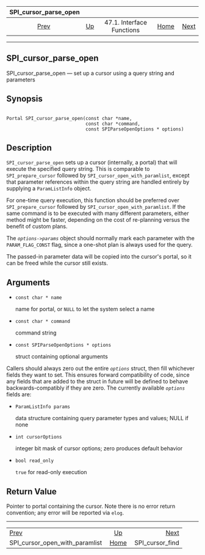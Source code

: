 <!--?xml version="1.0" encoding="UTF-8" standalone="no"?-->

|                              SPI\_cursor\_parse\_open                             |                                                      |                           |                                                       |                                                     |
| :-------------------------------------------------------------------------------: | :--------------------------------------------------- | :-----------------------: | ----------------------------------------------------: | --------------------------------------------------: |
| [Prev](spi-spi-cursor-open-with-paramlist.html "SPI_cursor_open_with_paramlist")  | [Up](spi-interface.html "47.1. Interface Functions") | 47.1. Interface Functions | [Home](index.html "PostgreSQL 17devel Documentation") |  [Next](spi-spi-cursor-find.html "SPI_cursor_find") |

***

[]()

## SPI\_cursor\_parse\_open

SPI\_cursor\_parse\_open — set up a cursor using a query string and parameters

## Synopsis

```

Portal SPI_cursor_parse_open(const char *name,
                             const char *command,
                             const SPIParseOpenOptions * options)
```

## Description

`SPI_cursor_parse_open` sets up a cursor (internally, a portal) that will execute the specified query string. This is comparable to `SPI_prepare_cursor` followed by `SPI_cursor_open_with_paramlist`, except that parameter references within the query string are handled entirely by supplying a `ParamListInfo` object.

For one-time query execution, this function should be preferred over `SPI_prepare_cursor` followed by `SPI_cursor_open_with_paramlist`. If the same command is to be executed with many different parameters, either method might be faster, depending on the cost of re-planning versus the benefit of custom plans.

The *`options->params`* object should normally mark each parameter with the `PARAM_FLAG_CONST` flag, since a one-shot plan is always used for the query.

The passed-in parameter data will be copied into the cursor's portal, so it can be freed while the cursor still exists.

## Arguments

*   `const char * name`

    name for portal, or `NULL` to let the system select a name

*   `const char * command`

    command string

*   `const SPIParseOpenOptions * options`

    struct containing optional arguments

Callers should always zero out the entire *`options`* struct, then fill whichever fields they want to set. This ensures forward compatibility of code, since any fields that are added to the struct in future will be defined to behave backwards-compatibly if they are zero. The currently available *`options`* fields are:

*   `ParamListInfo params`

    data structure containing query parameter types and values; NULL if none

*   `int cursorOptions`

    integer bit mask of cursor options; zero produces default behavior

*   `bool read_only`

    `true` for read-only execution

## Return Value

Pointer to portal containing the cursor. Note there is no error return convention; any error will be reported via `elog`.

***

|                                                                                   |                                                       |                                                     |
| :-------------------------------------------------------------------------------- | :---------------------------------------------------: | --------------------------------------------------: |
| [Prev](spi-spi-cursor-open-with-paramlist.html "SPI_cursor_open_with_paramlist")  |  [Up](spi-interface.html "47.1. Interface Functions") |  [Next](spi-spi-cursor-find.html "SPI_cursor_find") |
| SPI\_cursor\_open\_with\_paramlist                                                | [Home](index.html "PostgreSQL 17devel Documentation") |                                   SPI\_cursor\_find |
